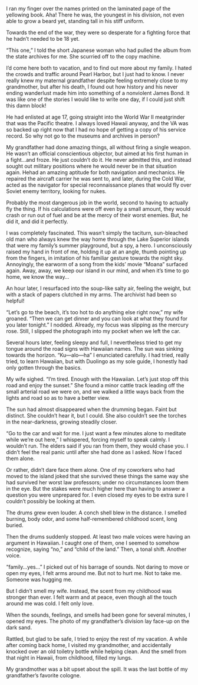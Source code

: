 I ran my finger over the names printed on the laminated page of the yellowing book. Aha! There he was, the youngest in his division, not even able to grow a beard yet, standing tall in his stiff uniform.



Towards the end of the war, they were so desperate for a fighting force that he hadn’t needed to be 18 yet.



“This one,” I told the short Japanese woman who had pulled the album from the state archives for me. She scurried off to the copy machine. 



I’d come here both to vacation, and to find out more about my family. I hated the crowds and traffic around Pearl Harbor, but I just had to know. I never really knew my maternal grandfather despite feeling extremely close to my grandmother, but after his death, I found out how history and his never ending wanderlust made him into something of a nonviolent James Bond. It was like one of the stories I would like to write one day, if I could just shift this damn block!



He had enlisted at age 17, going straight into the World War II meatgrinder that was the Pacific theatre. I always loved Hawaii anyway, and the VA was so backed up right now that I had no hope of getting a copy of his service record. So why not go to the museums and archives in person?



My grandfather had done amazing things, all without firing a single weapon. He wasn’t an official conscientious objector, but aimed at his first human in a fight…and froze. He just couldn’t do it. He never admitted this, and instead sought out military positions where he would never be in that situation again. Hehad an amazing aptitude for both navigation and mechanics. He repaired the aircraft carrier he was sent to, and later, during the Cold War, acted as the navigator for special reconnaissance planes that would fly over Soviet enemy territory, looking for nukes.



Probably the most dangerous job in the world, second to having to actually fly the thing. If his calculations were off even by a small amount, they would crash or run out of fuel and be at the mercy of their worst enemies. But, he did it, and did it perfectly. 



I was completely fascinated. This wasn’t simply the taciturn, sun-bleached old man who always knew the way home through the Lake Superior islands that were my family’s summer playground, but a spy, a hero. I unconsciously raised my hand in front of me, holding it up at an angle, thumb pointing up from the fingers, in imitation of his familiar gesture towards the night sky. Annoyingly, the earworm of a song from the kids’ movie “Moana” surfaced again. Away, away, we keep our island in our mind, and when it’s time to go home, we know the way…



An hour later, I resurfaced into the soup-like salty air, feeling the weight, but with a stack of papers clutched in my arms. The archivist had been so helpful!



“Let’s go to the beach, it’s too hot to do anything else right now,” my wife groaned. “Then we can get dinner and you can look at what they found for you later tonight.” I nodded. Already, my focus was slipping as the mercury rose. Still, I slipped the photograph into my pocket when we left the car.



Several hours later, feeling sleepy and full, I nevertheless tried to get my tongue around the road signs with Hawaiian names. The sun was sinking towards the horizon. “Ku—alo—ha” I enunciated carefully. I had tried, really tried, to learn Hawaiian, but with Duolingo as my sole guide, I honestly had only gotten through the basics. 



My wife sighed. “I’m tired. Enough with the Hawaiian. Let’s just stop off this road and enjoy the sunset.” She found a minor cattle track leading off the small arterial road we were on, and we walked a little ways back from the lights and road so as to have a better view.



The sun had almost disappeared when the drumming began. Faint but distinct. She couldn’t hear it, but I could. She also couldn’t see the torches in the near-darkness, growing steadily closer.



“Go to the car and wait for me. I just want a few minutes alone to meditate while we’re out here,” I whispered, forcing myself to speak calmly. I wouldn’t run. The elders said if you ran from them, they would chase you. I didn’t feel the real panic until after she had done as I asked. Now I faced them alone.



Or rather, didn’t dare face them alone. One of my coworkers who had moved to the island joked that she survived these things the same way she had survived her worst law professors; under no circumstances loom them in the eye. But the stakes were much higher here than having to answer a question you were unprepared for. I even closed my eyes to be extra sure I couldn’t possibly be looking at them.



The drums grew even louder. A conch shell blew in the distance. I smelled burning, body odor, and some half-remembered childhood scent, long buried.



Then the drums suddenly stopped. At least two male voices were having an argument in Hawaiian. I caught one of them, one I seemed to somehow recognize, saying “no,” and “child of the land.” Then, a tonal shift. Another voice.



“family…yes…” I picked out of his barrage of sounds. Not daring to move or open my eyes, I felt arms around me. But not to hurt me. Not to take me. Someone was hugging me.



But I didn’t smell my wife. Instead, the scent from my childhood was stronger than ever. I felt warm and at peace, even though all the touch around me was cold. I felt only love.



When the sounds, feelings, and smells had been gone for several minutes, I opened my eyes. The photo of my grandfather’s division lay face-up on the dark sand.



Rattled, but glad to be safe, I tried to enjoy the rest of my vacation. A while after coming back home, I visited my grandmother, and accidentally knocked over an old toiletry bottle while helping clean. And the smell from that night in Hawaii, from childhood, filled my lungs.



My grandmother was a bit upset about the spill. It was the last bottle of my grandfather’s favorite cologne.